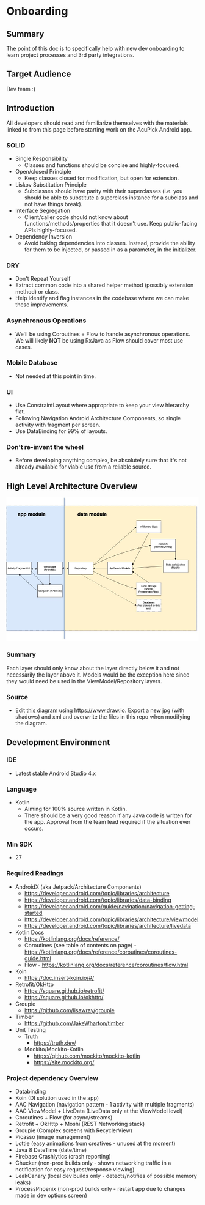 # Onboarding

## Summary
The point of this doc is to specifically help with new dev onboarding to learn project processes and 3rd party integrations.

## Target Audience
Dev team :)

## Introduction
All developers should read and familiarize themselves with the materials linked to from this page before starting work on the AcuPick Android app.

### SOLID
* Single Responsibility
    * Classes and functions should be concise and highly-focused.
* Open/closed Principle
    * Keep classes closed for modification, but open for extension.
* Liskov Substitution Principle
    * Subclasses should have parity with their superclasses (i.e. you should be able to substitute a superclass instance for a subclass and not have things break).
* Interface Segregation
    * Client/caller code should not know about functions/methods/properties that it doesn't use. Keep public-facing APIs highly-focused.
* Dependency Inversion
    * Avoid baking dependencies into classes. Instead, provide the ability for them to be injected, or passed in as a parameter, in the initializer.

### DRY
* Don't Repeat Yourself
* Extract common code into a shared helper method (possibly extension method) or class.
* Help identify and flag instances in the codebase where we can make these improvements.

### Asynchronous Operations
* We'll be using Coroutines + Flow to handle asynchronous operations. We will likely **NOT** be using RxJava as Flow should cover most use cases.

### Mobile Database
* Not needed at this point in time.

### UI
* Use ConstraintLayout where appropriate to keep your view hierarchy flat.
* Following Navigation Android Architecture Components, so single activity with fragment per screen.
* Use DataBinding for 99% of layouts.

### Don't re-invent the wheel
* Before developing anything complex, be absolutely sure that it's not already available for viable use from a reliable source.

## High Level Architecture Overview
![Architecture Diagram](./images/picker_app_high_level_architecture.jpg)

### Summary
Each layer should only know about the layer directly below it and not necessarily the layer above it. Models would be the exception here since they would need be used in the ViewModel/Repository layers.

### Source
* Edit [this diagram](picker_app_high_level_architecture.xml) using https://www.draw.io. Export a new jpg (with shadows) and xml and overwrite the files in this repo when modifying the diagram.

## Development Environment
### IDE
* Latest stable Android Studio 4.x

### Language
* Kotlin
    * Aiming for 100% source written in Kotlin.
    * There should be a very good reason if any Java code is written for the app. Approval from the team lead required if the situation ever occurs.

### Min SDK
* 27

### Required Readings
* AndroidX (aka Jetpack/Architecture Components)
    * https://developer.android.com/topic/libraries/architecture
    * https://developer.android.com/topic/libraries/data-binding
    * https://developer.android.com/guide/navigation/navigation-getting-started
    * https://developer.android.com/topic/libraries/architecture/viewmodel
    * https://developer.android.com/topic/libraries/architecture/livedata
* Kotlin Docs 
    * https://kotlinlang.org/docs/reference/
    * Coroutines (see table of contents on page) - https://kotlinlang.org/docs/reference/coroutines/coroutines-guide.html
    * Flow - https://kotlinlang.org/docs/reference/coroutines/flow.html
* Koin
    * https://doc.insert-koin.io/#/
* Retrofit/OkHttp
    * https://square.github.io/retrofit/
    * https://square.github.io/okhttp/
* Groupie
    * https://github.com/lisawray/groupie
* Timber
    * https://github.com/JakeWharton/timber
* Unit Testing
    * Truth
        * https://truth.dev/
    * Mockito/Mockito-Kotlin
        * https://github.com/mockito/mockito-kotlin
        * https://site.mockito.org/

### Project dependency Overview
* Databinding
* Koin (DI solution used in the app)
* AAC Navigation (navigation pattern - 1 activity with multiple fragments)
* AAC ViewModel + LiveData (LiveData only at the ViewModel level)
* Coroutines + Flow (for async/streams)
* Retrofit + OkHttp + Moshi (REST Networking stack)
* Groupie (Complex screens with RecyclerView)
* Picasso (image management)
* Lottie (easy animations from creatives - unused at the moment)
* Java 8 DateTime (date/time)
* Firebase Crashlytics (crash reporting)
* Chucker (non-prod builds only - shows networking traffic in a notification for easy request/response viewing)
* LeakCanary (local dev builds only - detects/notifies of possible memory leaks)
* ProcessPhoenix (non-prod builds only - restart app due to changes made in dev options screen)